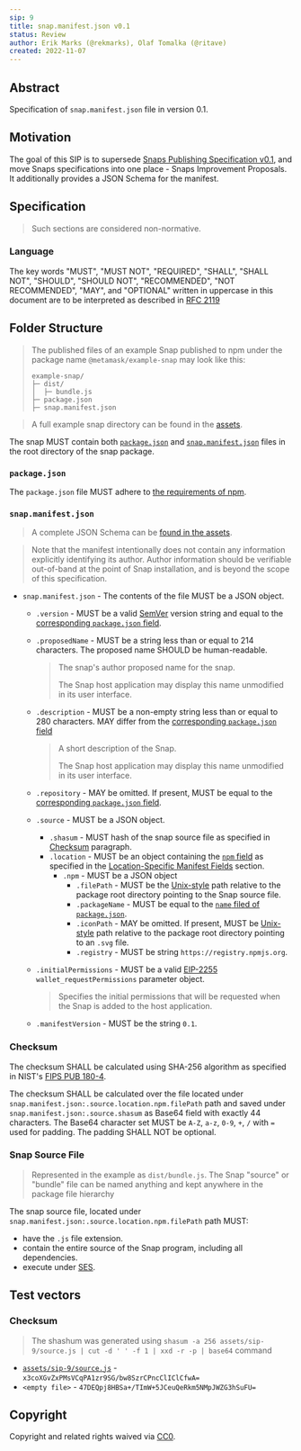 ```yaml
---
sip: 9
title: snap.manifest.json v0.1
status: Review
author: Erik Marks (@rekmarks), Olaf Tomalka (@ritave)
created: 2022-11-07
---
```


## Abstract

Specification of `snap.manifest.json` file in version 0.1.

## Motivation

The goal of this SIP is to supersede [Snaps Publishing Specification v0.1](https://github.com/MetaMask/specifications/blob/c226cbaca1deb83d3e85941d06fc7534ff972336/snaps/publishing.md), and move Snaps specifications into one place - Snaps Improvement Proposals.
It additionally provides a JSON Schema for the manifest.

## Specification

> Such sections are considered non-normative.

### Language

The key words "MUST", "MUST NOT", "REQUIRED", "SHALL", "SHALL NOT",
"SHOULD", "SHOULD NOT", "RECOMMENDED", "NOT RECOMMENDED", "MAY", and
"OPTIONAL" written in uppercase in this document are to be interpreted as described in [RFC 2119](https://www.ietf.org/rfc/rfc2119.txt)

## Folder Structure

> The published files of an example Snap published to npm under the package name `@metamask/example-snap` may look like this:
>
> ```
> example-snap/
> ├─ dist/
> │  ├─ bundle.js
> ├─ package.json
> ├─ snap.manifest.json
> ```

> A full example snap directory can be found in the [assets](../assets/sip-9/example-snap/).

The snap MUST contain both [`package.json`](#packagejson) and [`snap.manifest.json`](#snapmanifestjson) files in the root directory of the snap package.

### `package.json`

The `package.json` file MUST adhere to [the requirements of npm](https://docs.npmjs.com/cli/v7/configuring-npm/package-json).

### `snap.manifest.json`

> A complete JSON Schema can be [found in the assets](../assets/sip-9/snap.manifest.schema.json).

> Note that the manifest intentionally does not contain any information explicitly identifying its author.
> Author information should be verifiable out-of-band at the point of Snap installation, and is beyond the scope of this specification.

- `snap.manifest.json` - The contents of the file MUST be a JSON object.

  - `.version` - MUST be a valid [SemVer][] version string and equal to the [corresponding `package.json` field](https://docs.npmjs.com/cli/v7/configuring-npm/package-json#version).
  - `.proposedName` - MUST be a string less than or equal to 214 characters. <!-- This is what npm uses for the `name` field. -->
    The proposed name SHOULD be human-readable.

    > The snap's author proposed name for the snap.
    >
    > The Snap host application may display this name unmodified in its user interface.

  - `.description` - MUST be a non-empty string less than or equal to 280 characters. <!-- As of 2021, a Twitter post. -->
    MAY differ from the [corresponding `package.json` field](https://docs.npmjs.com/cli/v7/configuring-npm/package-json#description-1)
    > A short description of the Snap.
    >
    > The Snap host application may display this name unmodified in its user interface.
  - `.repository` - MAY be omitted. If present, MUST be equal to the [corresponding `package.json` field](https://docs.npmjs.com/cli/v7/configuring-npm/package-json#repository).
  - `.source` - MUST be a JSON object.
    - `.shasum` - MUST hash of the snap source file as specified in [Checksum](#checksum) paragraph.
    - `.location` - MUST be an object containing the [`npm` field](#npm) as specified in the [Location-Specific Manifest Fields](#hosting-platform-manifest-fields) section.
      - `.npm` - MUST be a JSON object
        - `.filePath` - MUST be the [Unix-style][unix filesystem] path relative to the package root directory pointing to the Snap source file.
        - `.packageName` - MUST be equal to the [`name` filed of `package.json`](https://docs.npmjs.com/cli/v7/configuring-npm/package-json#name).
        - `.iconPath` - MAY be omitted. If present, MUST be [Unix-style][unix filesystem] path relative to the package root directory pointing to an `.svg` file.
        - `.registry` - MUST be string `https://registry.npmjs.org`.
  - `.initialPermissions` - MUST be a valid [EIP-2255][] `wallet_requestPermissions` parameter object.
    > Specifies the initial permissions that will be requested when the Snap is added to the host application.
  - `.manifestVersion` - MUST be the string `0.1`.

### Checksum

The checksum SHALL be calculated using SHA-256 algorithm as specified in NIST's [FIPS PUB 180-4](https://nvlpubs.nist.gov/nistpubs/FIPS/NIST.FIPS.180-4.pdf).

The checksum SHALL be calculated over the file located under `snap.manifest.json:.source.location.npm.filePath` path and saved under `snap.manifest.json:.source.shasum` as Base64 field with exactly 44 characters. The Base64 character set MUST be `A-Z`, `a-z`, `0-9`, `+`, `/` with `=` used for padding. The padding SHALL NOT be optional.

### Snap Source File

> Represented in the example as `dist/bundle.js`. The Snap "source" or "bundle" file can be named anything and kept anywhere in the package file hierarchy

The snap source file, located under `snap.manifest.json:.source.location.npm.filePath` path MUST:

- have the `.js` file extension.
- contain the entire source of the Snap program, including all dependencies.
- execute under [SES][].

## Test vectors

### Checksum

> The shashum was generated using `shasum -a 256 assets/sip-9/source.js | cut -d ' ' -f 1 | xxd -r -p | base64` command

- [`assets/sip-9/source.js`](../assets/sip-9/source.js) - `x3coXGvZxPMsVCqPA1zr9SG/bw8SzrCPncClIClCfwA=`
- `<empty file>` - `47DEQpj8HBSa+/TImW+5JCeuQeRkm5NMpJWZG3hSuFU=`

## Copyright

Copyright and related rights waived via [CC0](../LICENSE).

[eip-2255]: https://eips.ethereum.org/EIPS/eip-2255
[semver]: https://semver.org/
[ses]: https://agoric.com/documentation/guides/js-programming/ses/ses-guide.html
[unix filesystem]: https://en.wikipedia.org/wiki/Unix_filesystem
